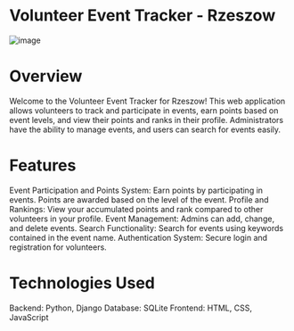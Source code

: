 # Volunteer Event Tracker - Rzeszow
![image](https://github.com/kojabu/volunex/assets/125277383/990e5e72-8ea3-46cb-87db-1f16703c0242)

# Overview
Welcome to the Volunteer Event Tracker for Rzeszow! This web application allows volunteers to track and participate in events, earn points based on event levels, and view their points and ranks in their profile. Administrators have the ability to manage events, and users can search for events easily.

# Features
Event Participation and Points System: Earn points by participating in events. Points are awarded based on the level of the event.
Profile and Rankings: View your accumulated points and rank compared to other volunteers in your profile.
Event Management: Admins can add, change, and delete events.
Search Functionality: Search for events using keywords contained in the event name.
Authentication System: Secure login and registration for volunteers.

# Technologies Used
Backend: Python, Django
Database: SQLite
Frontend: HTML, CSS, JavaScript
